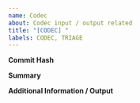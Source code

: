```yaml
---
name: Codec
about: Codec input / output related
title: "[CODEC] "
labels: CODEC, TRIAGE
---
```

**Commit Hash**

**Summary**

**Additional Information / Output**
